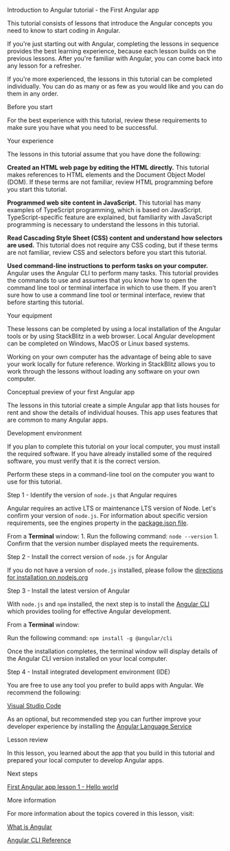 Introduction to Angular tutorial - the First Angular app



This tutorial consists of lessons that introduce the Angular concepts you need to know to start coding in Angular.



If you're just starting out with Angular, completing the lessons in sequence provides the best learning experience, because each lesson builds on the previous lessons.
After you're familiar with Angular, you can come back into any lesson for a refresher.



If you're more experienced, the lessons in this tutorial can be completed individually.
You can do as many or as few as you would like and you can do them in any order.



Before you start



For the best experience with this tutorial, review these requirements to make sure you have what you need to be successful.



Your experience



The lessons in this tutorial assume that you have done the following:



**Created an HTML web page by editing the HTML directly.**
    This tutorial makes references to HTML elements and the Document Object Model \(DOM\). If these terms are not familiar, review HTML programming before you start this tutorial.



**Programmed web site content in JavaScript.**
    This tutorial has many examples of TypeScript programming, which is based on JavaScript. TypeScript-specific feature are explained, but familiarity with JavaScript programming is necessary to understand the lessons in this tutorial.



**Read Cascading Style Sheet \(CSS\) content and understand how selectors are used.**
    This tutorial does not require any CSS coding, but if these terms are not familiar, review CSS and selectors before you start this tutorial.



**Used command-line instructions to perform tasks on your computer.**
    Angular uses the Angular CLI to perform many tasks. This tutorial provides the commands to use and assumes that you know how to open the command line tool or terminal interface in which to use them. If you aren't sure how to use a command line tool or terminal interface, review that before starting this tutorial.



Your equipment



These lessons can be completed by using a local installation of the Angular tools or by using StackBlitz in a web browser. Local Angular development can be completed on Windows, MacOS or Linux based systems.



Working on your own computer has the advantage of being able to save your work locally for future reference. Working in StackBlitz allows you to work through the lessons without loading any software on your own computer.



Conceptual preview of your first Angular app



The lessons in this tutorial create a simple Angular app that lists houses for rent and show the details of individual houses.
This app uses features that are common to many Angular apps.



Development environment



If you plan to complete this tutorial on your local computer, you must install the required software.
If you have already installed some of the required software, you must verify that it is the correct version.



Perform these steps in a command-line tool on the computer you want to use for this tutorial.



Step 1 - Identify the version of `node.js` that Angular requires



Angular requires an active LTS or maintenance LTS version of Node. Let's confirm your version of `node.js`. For information about specific version requirements, see the engines property in the [package.json file](https://unpkg.com/browse/@angular/core@15.1.5/package.json).



From a **Terminal** window:
1\. Run the following command: `node --version`
1\. Confirm that the version number displayed meets the requirements.



Step 2 - Install the correct version of `node.js` for Angular



If you do not have a version of `node.js` installed, please follow the [directions for installation on nodejs.org](https://nodejs.org/en/download/)



Step 3 - Install the latest version of Angular



With `node.js` and `npm` installed, the next step is to install the [Angular CLI](/cli) which provides tooling for effective Angular development.



From a **Terminal** window:



Run the following command: `npm install -g @angular/cli`



Once the installation completes, the terminal window will display details of the Angular CLI version installed on your local computer.



Step 4 - Install integrated development environment \(IDE\)



You are free to use any tool you prefer to build apps with Angular. We recommend the following:



[Visual Studio Code](https://code.visualstudio.com/)



As an optional, but recommended step you can further improve your developer experience by installing the [Angular Language Service](https://marketplace.visualstudio.com/items?itemName=Angular.ng-template)



Lesson review



In this lesson, you learned about the app that you build in this tutorial and prepared your local computer to develop Angular apps.



Next steps



[First Angular app lesson 1 - Hello world](tutorial/first-app/first-app-lesson-01)



More information



For more information about the topics covered in this lesson, visit:



[What is Angular](/guide/what-is-angular)



[Angular CLI Reference](/cli)